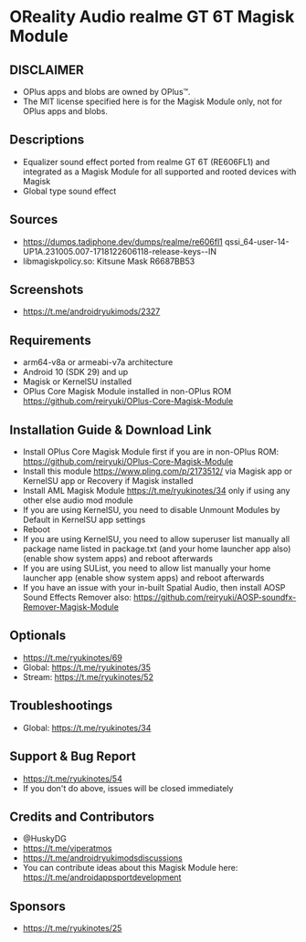 # OReality Audio realme GT 6T Magisk Module

## DISCLAIMER
- OPlus apps and blobs are owned by OPlus™.
- The MIT license specified here is for the Magisk Module only, not for OPlus apps and blobs.

## Descriptions
- Equalizer sound effect ported from realme GT 6T (RE606FL1) and integrated as a Magisk Module for all supported and rooted devices with Magisk
- Global type sound effect

## Sources
- https://dumps.tadiphone.dev/dumps/realme/re606fl1 qssi_64-user-14-UP1A.231005.007-1718122606118-release-keys--IN
- libmagiskpolicy.so: Kitsune Mask R6687BB53

## Screenshots
- https://t.me/androidryukimods/2327

## Requirements
- arm64-v8a or armeabi-v7a architecture
- Android 10 (SDK 29) and up
- Magisk or KernelSU installed
- OPlus Core Magisk Module installed in non-OPlus ROM https://github.com/reiryuki/OPlus-Core-Magisk-Module

## Installation Guide & Download Link
- Install OPlus Core Magisk Module first if you are in non-OPlus ROM: https://github.com/reiryuki/OPlus-Core-Magisk-Module
- Install this module https://www.pling.com/p/2173512/ via Magisk app or KernelSU app or Recovery if Magisk installed
- Install AML Magisk Module https://t.me/ryukinotes/34 only if using any other else audio mod module
- If you are using KernelSU, you need to disable Unmount Modules by Default in KernelSU app settings
- Reboot
- If you are using KernelSU, you need to allow superuser list manually all package name listed in package.txt (and your home launcher app also) (enable show system apps) and reboot afterwards
- If you are using SUList, you need to allow list manually your home launcher app (enable show system apps) and reboot afterwards
- If you have an issue with your in-built Spatial Audio, then install AOSP Sound Effects Remover also: https://github.com/reiryuki/AOSP-soundfx-Remover-Magisk-Module

## Optionals
- https://t.me/ryukinotes/69
- Global: https://t.me/ryukinotes/35
- Stream: https://t.me/ryukinotes/52

## Troubleshootings
- Global: https://t.me/ryukinotes/34

## Support & Bug Report
- https://t.me/ryukinotes/54
- If you don't do above, issues will be closed immediately

## Credits and Contributors
- @HuskyDG
- https://t.me/viperatmos
- https://t.me/androidryukimodsdiscussions
- You can contribute ideas about this Magisk Module here: https://t.me/androidappsportdevelopment

## Sponsors
- https://t.me/ryukinotes/25


